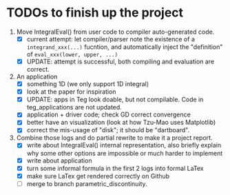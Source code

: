 # TODOs to finish up the project

1. Move IntegralEval() from user code to compiler auto-generated code.
   - [x] current attempt: let compiler/parser note the existence of a `integrand_xxx(...)` fucntion, and automatically inject the "definition" of `eval_xxx(lower, upper, ...)`
   - [x] UPDATE: attempt is successful, both compiling and evaluation are correct.
2. An application
   - [x] something 1D (we only support 1D integral)
   - [x] look at the paper for inspiration
   - [x] UPDATE: apps in Teg look doable, but not compilable. Code in teg_applications are not updated.
   - [x] application + driver code; check GD correct convergence
   - [x] better have an visualization (look at how Tzu-Mao uses Matplotlib)
   - [x] correct the mis-usage of "disk"; it should be "dartboard".
3. Combine those logs and do partial rewrite to make it a project report.
   - [x] write about IntegralEval() internal representation, also briefly explain why some other options are impossible or much harder to implement
   - [x] write about application
   - [x] turn some informal formula in the first 2 logs into formal LaTex
   - [x] make sure LaTex get rendered correctly on Github
   - [ ] merge to branch parametric_discontinuity.
